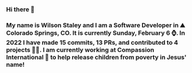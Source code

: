 ### Hi there 👋

### My name is Wilson Staley and I am a Software Developer in ⛰ Colorado Springs, CO.  It is currently Sunday, February 6 ⌚. In 2022 I have made 15 commits, 13 PRs, and contributed to 4 projects 👨‍💻. I am currently working at Compassion International 🏢 to help release children from poverty in Jesus' name!